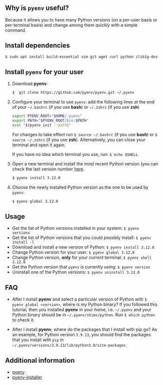 Why is `pyenv` useful?
----------------------

Because it allows you to have many Python versions (on a per-user basis or per-terminal basis) and change among them quickly with a simple command.

Install dependencies
--------------------
```bash
$ sudo apt install build-essential vim git wget curl python zlib1g-dev libbz2-dev libreadline-dev libssl-dev libsqlite3-dev libffi-dev liblzma-dev tk-dev ncurses-dev
```

Install `pyenv` for your user
---------------------------
1. Download **pyenv**:
   ```bash
   $  git clone https://github.com/pyenv/pyenv.git ~/.pyenv
   ```

2. Configure your terminal to use `pyenv`: add the following lines at the end of your `~/.bashrc` (if you use **bash**) or `~/.zshrc` (if you use **zsh**) 
   ```bash
   export PYENV_ROOT="$HOME/.pyenv"                                                
   export PATH="$PYENV_ROOT/bin:$PATH"                                             
   eval "$(pyenv init --path)" 
   ```
   For changes to take effect run `$ source ~/.bashrc` (if you use **bash**) or `$ source ~/.zshrc` (if you use **zsh**). Alternatively, you can close    your terminal and open it again.

   If you have no idea which terminal you use, run: `$ echo $SHELL`.

3. Open a new terminal and install the most recent Python version (you can check the last version number [here](https://www.python.org/downloads).

   ```bash
   $ pyenv install 3.12.0
   ```
  
4. Choose the newly installed Python version as the one to be used by `pyenv`:
   
   ```bash
   $ pyenv global 3.12.0
   ```

Usage
-----
* Get the list of Python versions installed in your system: `$ pyenv versions`
* Get the list of Python versions that you could possibly install: `$ pyenv install -l`
* Download and install a new version of Python: `$ pyenv install 3.12.0`
* Change Python version for your user: `$ pyenv global 3.12.0`
* Change Python version, **only** for your current terminal: `$ pyenv shell 3.12.0`
* Get the Python version that `pyenv` is currently using: `$ pyenv version`
* Uninstall one of the Python versions: `$ pyenv uninstall 3.12.0`

FAQ
---

* After I install **pyenv** and select a particular version of Python with `$ pyenv global <version>`, where is my Python binary? If you followed this tutorial, then you installed **pyenv** in your home, i.e. `~/.pyenv` and your Python binary should be in `~/.pyenv/shims/python`. Run `$ which python` to check it.

* After I install **pyenv**, where do the packages that I install with pip go? As an example, for Python version `3.9.13`, you should find the packages that you install with `pip` in `~/.pyenv/versions/3.9.13/lib/python3.9/site-packages`.


Additional information
----------------------
* [pyenv](https://github.com/pyenv/pyenv)
* [pyenv-installer](https://github.com/pyenv/pyenv-installer)
